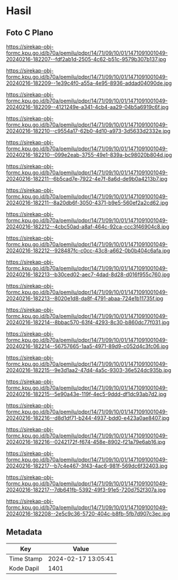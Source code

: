 # Hasil

## Foto C Plano

https://sirekap-obj-formc.kpu.go.id/b70a/pemilu/pdpr/14/71/09/10/01/1471091001049-20240216-182207--fdf2ab1d-2505-4c62-b51c-9579b307b137.jpg

https://sirekap-obj-formc.kpu.go.id/b70a/pemilu/pdpr/14/71/09/10/01/1471091001049-20240216-182209--1e39c4f0-a55a-4e95-8936-addad04090de.jpg

https://sirekap-obj-formc.kpu.go.id/b70a/pemilu/pdpr/14/71/09/10/01/1471091001049-20240216-182209--4121249e-a341-4cb4-aa29-04b5a6919c6f.jpg

https://sirekap-obj-formc.kpu.go.id/b70a/pemilu/pdpr/14/71/09/10/01/1471091001049-20240216-182210--c9554a17-62b0-4d10-a973-3d5633d2332e.jpg

https://sirekap-obj-formc.kpu.go.id/b70a/pemilu/pdpr/14/71/09/10/01/1471091001049-20240216-182210--099e2eab-3755-49e1-839a-bc98020b804d.jpg

https://sirekap-obj-formc.kpu.go.id/b70a/pemilu/pdpr/14/71/09/10/01/1471091001049-20240216-182211--6b5cad7e-7922-4e7f-8a6d-de9b0a4213b7.jpg

https://sirekap-obj-formc.kpu.go.id/b70a/pemilu/pdpr/14/71/09/10/01/1471091001049-20240216-182211--8a20db6f-3050-4371-b9e5-560ef2a2cd62.jpg

https://sirekap-obj-formc.kpu.go.id/b70a/pemilu/pdpr/14/71/09/10/01/1471091001049-20240216-182212--4cbc50ad-a8af-464c-92ca-ccc3f46904c8.jpg

https://sirekap-obj-formc.kpu.go.id/b70a/pemilu/pdpr/14/71/09/10/01/1471091001049-20240216-182212--928487fc-c0cc-43c8-a662-0b0b404c6afa.jpg

https://sirekap-obj-formc.kpu.go.id/b70a/pemilu/pdpr/14/71/09/10/01/1471091001049-20240216-182213--b30ced02-aec7-4dad-8d28-d016f955c760.jpg

https://sirekap-obj-formc.kpu.go.id/b70a/pemilu/pdpr/14/71/09/10/01/1471091001049-20240216-182213--8020e1d8-da8f-4791-abaa-724e1b11735f.jpg

https://sirekap-obj-formc.kpu.go.id/b70a/pemilu/pdpr/14/71/09/10/01/1471091001049-20240216-182214--8bbac570-63f4-4293-8c30-b860dc77f031.jpg

https://sirekap-obj-formc.kpu.go.id/b70a/pemilu/pdpr/14/71/09/10/01/1471091001049-20240216-182214--56757665-1aa5-4971-89d9-c052d4c3fc06.jpg

https://sirekap-obj-formc.kpu.go.id/b70a/pemilu/pdpr/14/71/09/10/01/1471091001049-20240216-182215--9e3d1aa2-47d4-4a5c-9303-36e524dc935b.jpg

https://sirekap-obj-formc.kpu.go.id/b70a/pemilu/pdpr/14/71/09/10/01/1471091001049-20240216-182215--5e90a43e-119f-4ec5-9ddd-df1dc93ab7d2.jpg

https://sirekap-obj-formc.kpu.go.id/b70a/pemilu/pdpr/14/71/09/10/01/1471091001049-20240216-182216--d8d1df71-b244-4937-bdd0-e423a0ae8407.jpg

https://sirekap-obj-formc.kpu.go.id/b70a/pemilu/pdpr/14/71/09/10/01/1471091001049-20240216-182216--0242172f-f674-458e-8902-f21a79e6ab16.jpg

https://sirekap-obj-formc.kpu.go.id/b70a/pemilu/pdpr/14/71/09/10/01/1471091001049-20240216-182217--b7c4e467-3f43-4ac6-981f-569dc6f32403.jpg

https://sirekap-obj-formc.kpu.go.id/b70a/pemilu/pdpr/14/71/09/10/01/1471091001049-20240216-182217--7db641fb-5392-49f3-91e5-720d752f307a.jpg

https://sirekap-obj-formc.kpu.go.id/b70a/pemilu/pdpr/14/71/09/10/01/1471091001049-20240216-182208--2e5c9c36-5720-404c-b8fb-5fb7d907c3ec.jpg


## Metadata

| Key        | Value               |
| ---------- | ------------------- |
| Time Stamp | 2024-02-17 13:05:41 |
| Kode Dapil | 1401                |



